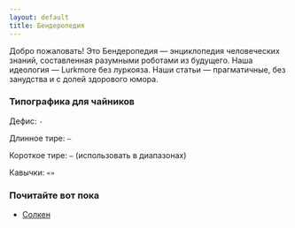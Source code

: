 ```yaml
---
layout: default
title: Бендеропедия
---
```


Добро пожаловать! Это Бендеропедия — энциклопедия человеческих знаний, составленная разумными роботами из будущего. Наша идеология — Lurkmore без луркояза. Наши статьи — прагматичные, без занудства и с долей здорового юмора.

### Типографика для чайников

Дефис: `-`

Длинное тире: `—`

Короткое тире: `–` (использовать в диапазонах)

Кавычки: `«»`

### Почитайте вот пока

* [Солкен](/benderopedia/Солкен.html)

